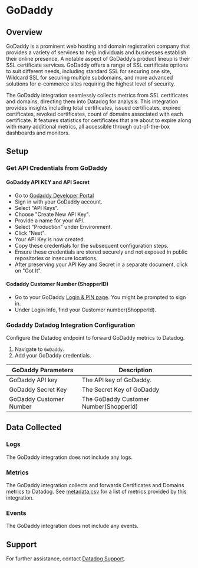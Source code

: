 # GoDaddy

## Overview
GoDaddy is a prominent web hosting and domain registration company that provides a variety of services to help individuals and businesses establish their online presence. A notable aspect of GoDaddy’s product lineup is their SSL certificate services. GoDaddy offers a range of SSL certificate options to suit different needs, including standard SSL for securing one site, Wildcard SSL for securing multiple subdomains, and more advanced solutions for e-commerce sites requiring the highest level of security.

The GoDaddy integration seamlessly collects metrics from SSL certificates and domains, directing them into Datadog for analysis. This integration provides insights including total certificates, issued certificates, expired certificates, revoked certificates, count of domains associated with each certificate. It features statistics for certificates that are about to expire along with many additional metrics, all accessible through out-of-the-box dashboards and monitors.


## Setup

### Get API Credentials from GoDaddy

#### GoDaddy API KEY and API Secret

- Go to [Godaddy Developer Portal][1]
- Sign in with your GoDaddy account.
- Select "API Keys".
- Choose "Create New API Key".
- Provide a name for your API.
- Select "Production" under Environment.
- Click "Next".
- Your API Key is now created.
- Copy these credentials for the subsequent configuration steps.
- Ensure these credentials are stored securely and not exposed in public repositories or insecure locations.
- After preserving your API Key and Secret in a separate document, click on "Got It".

#### Godaddy Customer Number (ShopperID)

- Go to your GoDaddy [Login & PIN page][2]. You might be prompted to sign in.
- Under Login Info, find your Customer number(ShopperId).

### Godaddy Datadog Integration Configuration

Configure the Datadog endpoint to forward GoDaddy metrics to Datadog.

1. Navigate to `GoDaddy`.
2. Add your GoDaddy credentials.

| GoDaddy Parameters               | Description                            |
|----------------------------------|----------------------------------------|
| GoDaddy API key                  | The API key of GoDaddy.                |                                                    |
| GoDaddy Secret Key               | The Secret Key of GoDaddy              |
| GoDaddy Customer Number          | The GoDaddy Customer Number(ShopperId) |

## Data Collected

### Logs

The GoDaddy integration does not include any logs.

### Metrics

The GoDaddy integration collects and forwards Certificates and Domains metrics to Datadog. See [metadata.csv][5] for a list of metrics provided by this integration.

### Events

The GoDaddy integration does not include any events.

## Support

For further assistance, contact [Datadog Support][4].

[1]: https://developer.godaddy.com/
[2]: https://sso.godaddy.com/security
[3]: https://developer.godaddy.com/doc/
[4]: https://docs.datadoghq.com/help/
[5]: https://github.com/DataDog/integrations-core/blob/master/godaddy/metadata.csv